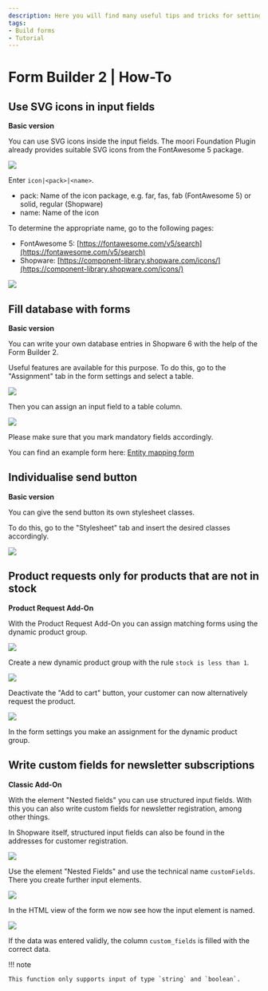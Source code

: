 ```yaml
---
description: Here you will find many useful tips and tricks for setting up your individual forms in Shopware 6.
tags:
- Build forms
- Tutorial
---
```


# Form Builder 2 | How-To

## Use SVG icons in input fields

**Basic version**

You can use SVG icons inside the input fields. The moori Foundation Plugin already provides suitable SVG icons from the FontAwesome 5 package.

![](images/how-to-01.jpg)

Enter `icon|<pack>|<name>`.

- pack: Name of the icon package, e.g. far, fas, fab (FontAwesome 5) or solid, regular (Shopware)
- name: Name of the icon

To determine the appropriate name, go to the following pages:

- FontAwesome 5: [https://fontawesome.com/v5/search](https://fontawesome.com/v5/search)
- Shopware: [https://component-library.shopware.com/icons/](https://component-library.shopware.com/icons/)

![](images/how-to-02.jpg)

## Fill database with forms

**Basic version**

You can write your own database entries in Shopware 6 with the help of the Form Builder 2.

Useful features are available for this purpose. To do this, go to the "Assignment" tab in the form settings and select a table.

![](images/how-to-10.jpg)

Then you can assign an input field to a table column.

![](images/how-to-11.jpg)

Please make sure that you mark mandatory fields accordingly.

You can find an example form here: [Entity mapping form](examples/entity-mapping-form.json)

## Individualise send button

**Basic version**

You can give the send button its own stylesheet classes.

To do this, go to the "Stylesheet" tab and insert the desired classes accordingly.

![](images/how-to-09.jpg)

## Product requests only for products that are not in stock

**Product Request Add-On**

With the Product Request Add-On you can assign matching forms using the dynamic product group.

![](images/how-to-03.jpg)

Create a new dynamic product group with the rule `stock is less than 1`.

![](images/how-to-04.jpg)

Deactivate the "Add to cart" button, your customer can now alternatively request the product.

![](images/how-to-05.jpg)

In the form settings you make an assignment for the dynamic product group.

## Write custom fields for newsletter subscriptions

**Classic Add-On**

With the element "Nested fields" you can use structured input fields. With this you can also write custom fields for newsletter registration, among other things.

In Shopware itself, structured input fields can also be found in the addresses for customer registration.

![](images/how-to-06.jpg)

Use the element "Nested Fields" and use the technical name `customFields`. There you create further input elements.

![](images/how-to-07.jpg)

In the HTML view of the form we now see how the input element is named.

![](images/how-to-08.jpg)

If the data was entered validly, the column `custom_fields` is filled with the correct data.

!!! note

    This function only supports input of type `string` and `boolean`.